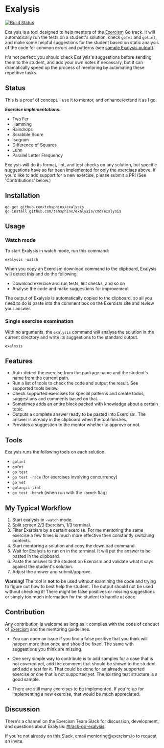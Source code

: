 # Exalysis

[![Build Status](https://travis-ci.org/tehsphinx/exalysis.svg?branch=master)](https://travis-ci.org/tehsphinx/exalysis)

Exalysis is a tool designed to help mentors of the [Exercism](https://Exercism.io) Go track. It will automatically run the tests on a student's solution, check `gofmt` and `golint`, and make some helpful suggestions for the student based on static analysis of the code for common errors and patterns (see [sample Exalysis output](sample.md)).

It's not perfect: you should check Exalysis's suggestions before sending them to the student, and add your own notes if necessary, but it can dramatically speed up the process of mentoring by automating these repetitive tasks.

## Status

This is a proof of concept. I use it to mentor, and enhance/extend it as I go.

***Exercise implementations:***
- Two Fer
- Hamming
- Raindrops
- Scrabble Score
- Isogram
- Difference of Squares
- Luhn
- Parallel Letter Frequency

Exalysis will do its format, lint, and test checks on any solution, but specific suggestions have so far been implemented for only the exercises above. If you'd like to add support for a new exercise, please submit a PR! (See 'Contributions' below.)

## Installation

```
go get github.com/tehsphinx/exalysis
go install github.com/tehsphinx/exalysis/cmd/exalysis
```

## Usage

### Watch mode

To start Exalysis in watch mode, run this command:

```
exalysis -watch
```

When you copy an Exercism download command to the clipboard, Exalysis will detect this and do the following:

- Download exercise and run tests, lint checks, and so on
- Analyse the code and make suggestions for improvement

The output of Exalysis is automatically copied to the clipboard, so all you need to do is paste into the comment box on the Exercism site and review your answer.

### Single exercise examination

With no arguments, the `exalysis` command will analyse the solution in the current directory and write its suggestions to the standard output.

```
exalysis
```

## Features

- Auto-detect the exercise from the package name and the student's name from the current path.
- Run a list of tools to check the code and output the result. See supported tools below.
- Check supported exercises for special patterns and create todos, suggestions and comments based on that.
- Sometimes adds an entire block packed with knowledge about a certain topic.
- Outputs a complete answer ready to be pasted into Exercism. The answer is already in the clipboard when the tool finishes.
- Provides a suggestion to the mentor whether to approve or not.

## Tools

Exalysis runs the following tools on each solution:

- `golint`
- `gofmt`
- `go test`
- `go test -race` (for exercises involving concurrency)
- `go vet`
- `golangci-lint`
- `go test -bench` (when run with the `-bench` flag)

## My Typical Workflow

1. Start exalysis in `-watch` mode.
1. Split screen 2/3 Exercism, 1/3 terminal.
1. Filter Exercism by a certain exercise. For me mentoring the same exercise a few times is much more effective then constantly switching contexts.
1. Start mentoring a solution and copy the download command.
1. Wait for Exalysis to run on in the terminal. It will put the answer to be pasted in the clipboard.
1. Paste the answer to the student on Exercism and validate what it says against the student's solution.
1. Adjust the answer and submit/approve.

**Warning!** The tool is **not** to be used without examining the code and trying to figure out how to best help the student. The output should not be used without checking it! There might be false positives or missing suggestions or simply too much information for the student to handle at once.

## Contribution
Any contribution is welcome as long as it complies with the code of conduct of [Exercism](https://Exercism.io) and the mentoring guidelines.

- You can open an issue if you find a false positive that you think will happen more than once and should be fixed. The same with suggestions you think are missing.

- One very simple way to contribute is to add samples for a case that is not covered yet, add the comment that should be shown to the student and add a test for it. That could be done for an already supported exercise or one that is not supported yet. The existing test structure is a good sample.

- There are still many exercises to be implemented. If you're up for implementing a new exercise, that would be much appreciated.

## Discussion

There's a channel on the Exercism Team Slack for discussion, development, and questions about Exalysis: [#track-go-exalysis](https://exercism-team.slack.com/messages/CE6EMAFEZ).

If you're not already on this Slack, email mentoring@exercism.io to request an invite.